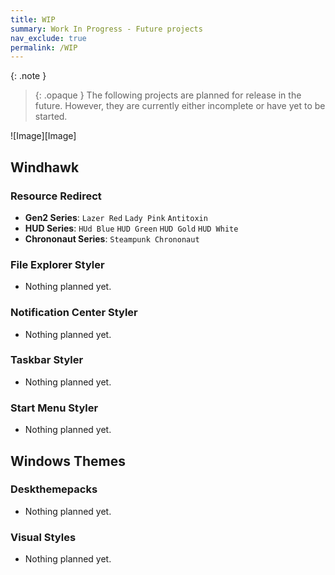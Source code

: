```yaml
---
title: WIP
summary: Work In Progress - Future projects
nav_exclude: true
permalink: /WIP
---
```



{: .note }
> {: .opaque }
> The following projects are planned for release in the future. However, they are currently either incomplete or have yet to be started.


![Image][Image]

## Windhawk

### Resource Redirect

- **Gen2 Series**: `Lazer Red` `Lady Pink` `Antitoxin`
- **HUD Series**: `HUd Blue` `HUD Green` `HUD Gold` `HUD White`
- **Chrononaut Series**: `Steampunk Chrononaut`

### File Explorer Styler

- Nothing planned yet.

### Notification Center Styler

- Nothing planned yet.

### Taskbar Styler

- Nothing planned yet.

### Start Menu Styler

- Nothing planned yet.

## Windows Themes

### Deskthemepacks

- Nothing planned yet.

### Visual Styles

- Nothing planned yet.
